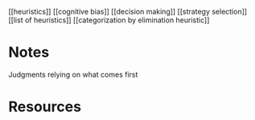 [[heuristics]]
[[cognitive bias]]
[[decision making]]
[[strategy selection]]
[[list of heuristics]]
[[categorization by elimination heuristic]]

# Notes
Judgments relying on what comes first

# Resources